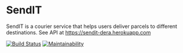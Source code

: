 # SendIT
SendIT is a courier service that helps users deliver parcels to different destinations. 
See API at https://sendit-dera.herokuapp.com

[![Build Status](https://travis-ci.com/Je-ni/SendIT.svg?branch=master)](https://travis-ci.com/Je-ni/SendIT) [![Maintainability](https://api.codeclimate.com/v1/badges/3d27eb6c4482095cf831/maintainability)](https://codeclimate.com/github/Je-ni/SendIT/maintainability)

